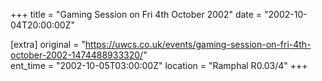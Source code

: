 +++
title = "Gaming Session on Fri 4th October 2002"
date = "2002-10-04T20:00:00Z"

[extra]
original = "https://uwcs.co.uk/events/gaming-session-on-fri-4th-october-2002-1474488933320/"    
ent_time = "2002-10-05T03:00:00Z"
location = "Ramphal R0.03/4"
+++



